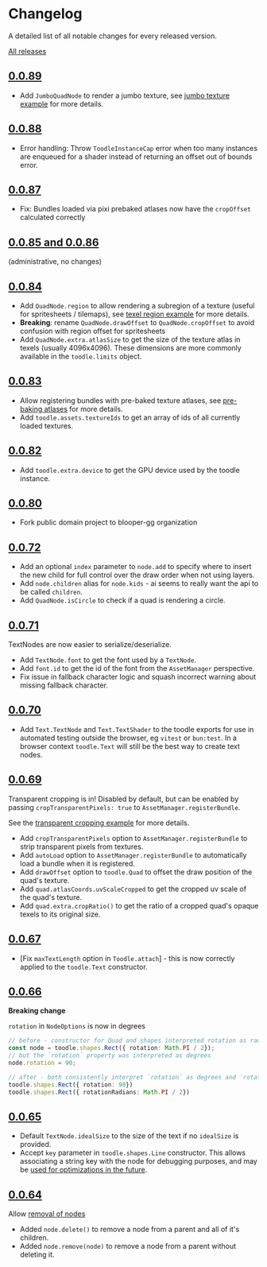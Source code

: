 # Changelog

A detailed list of all notable changes for every released version.

[All releases](https://www.npmjs.com/package/@blooper.gg/toodle)

## [0.0.89](https://github.com/blooper-gg/toodle/releases/tag/0.0.89)

- Add `JumboQuadNode` to render a jumbo texture, see [jumbo texture example](https://toodle.gg/examples/jumbo-texture.html) for more details.

## [0.0.88](https://github.com/blooper-gg/toodle/releases/tag/0.0.88)

- Error handling: Throw `ToodleInstanceCap` error when too many instances are enqueued for a shader instead of returning an offset out of bounds error.

## [0.0.87](https://github.com/blooper-gg/toodle/releases/tag/0.0.87)

- Fix: Bundles loaded via pixi prebaked atlases now have the `cropOffset` calculated correctly

## [0.0.85 and 0.0.86](https://github.com/blooper-gg/toodle/releases/tag/0.0.86)

(administrative, no changes)

## [0.0.84](https://github.com/blooper-gg/toodle/releases/tag/0.0.84)

- Add `QuadNode.region` to allow rendering a subregion of a texture (useful for spritesheets / tilemaps), see [texel region example](https://toodle.gg/examples/sprite-region.html) for more details.
- **Breaking**: rename `QuadNode.drawOffset` to `QuadNode.cropOffset` to avoid confusion with region offset for spritesheets
- Add `QuadNode.extra.atlasSize` to get the size of the texture atlas in texels (usually 4096x4096). These dimensions are more commonly available in the `toodle.limits` object.

## [0.0.83](https://github.com/blooper-gg/toodle/releases/tag/0.0.83)

- Allow registering bundles with pre-baked texture atlases, see [pre-baking atlases](https://toodle.gg/examples/texture-bundles-prebaked.html) for more details.
- Add `toodle.assets.textureIds` to get an array of ids of all currently loaded textures.

## [0.0.82](https://github.com/blooper-gg/toodle/releases/tag/0.0.82)

- Add `toodle.extra.device` to get the GPU device used by the toodle instance.

## [0.0.80](https://github.com/blooper-gg/toodle/releases/tag/0.0.80)

- Fork public domain project to blooper-gg organization

## [0.0.72](https://github.com/blooper-gg/toodle/releases/tag/0.0.72)

- Add an optional `index` parameter to `node.add` to specify where to insert the new child for full control over the draw order when not using layers.
- Add `node.children` alias for `node.kids` - ai seems to really want the api to be called `children`.
- Add `QuadNode.isCircle` to check if a quad is rendering a circle.

## [0.0.71](https://github.com/blooper-gg/toodle/releases/tag/0.0.71)

TextNodes are now easier to serialize/deserialize.

- Add `TextNode.font` to get the font used by a `TextNode`.
- Add `font.id` to get the id of the font from the `AssetManager` perspective.
- Fix issue in fallback character logic and squash incorrect warning about missing fallback character.

## [0.0.70](https://github.com/blooper-gg/toodle/releases/tag/0.0.70)

- Add `Text.TextNode` and `Text.TextShader` to the toodle exports for use in automated testing outside the browser, eg `vitest` or `bun:test`. In a browser context `toodle.Text` will still be the best way to create text nodes.

## [0.0.69](https://github.com/blooper-gg/toodle/releases/tag/0.0.69)

Transparent cropping is in! Disabled by default, but can be enabled by passing `cropTransparentPixels: true` to `AssetManager.registerBundle`.

See the [transparent cropping example](https://toodle.gg/examples/transparent-cropping.html) for more details.

- Add `cropTransparentPixels` option to `AssetManager.registerBundle` to strip transparent pixels from textures.
- Add `autoLoad` option to `AssetManager.registerBundle` to automatically load a bundle when it is registered.
- Add `drawOffset` option to `toodle.Quad` to offset the draw position of the quad's texture.
- Add `quad.atlasCoords.uvScaleCropped` to get the cropped uv scale of the quad's texture.
- Add `quad.extra.cropRatio()` to get the ratio of a cropped quad's opaque texels to its original size.

## [0.0.67](https://github.com/blooper-gg/toodle/releases/tag/0.0.67)

- [Fix `maxTextLength` option in `Toodle.attach`] - this is now correctly applied to the `toodle.Text` constructor.

## [0.0.66](https://github.com/blooper-gg/toodle/releases/tag/0.0.66)

**Breaking change**

`rotation` in `NodeOptions` is now in degrees

```ts
// before - constructor for Quad and shapes interpreted rotation as radians
const node = toodle.shapes.Rect({ rotation: Math.PI / 2});
// but the `rotation` property was interpreted as degrees
node.rotation = 90;

// after - both consistently interpret `rotation` as degrees and `rotationRadians` as radians
toodle.shapes.Rect({ rotation: 90})
toodle.shapes.Rect({ rotationRadians: Math.PI / 2})
```

## [0.0.65](https://github.com/blooper-gg/toodle/releases/tag/0.0.65)

- Default `TextNode.idealSize` to the size of the text if no `idealSize` is provided.
- Accept `key` parameter in `toodle.shapes.Line` constructor. This allows associating a string key with the node for debugging purposes, and may be [used for optimizations in the future](https://github.com/blooper-gg/toodle/issues/82).

## [0.0.64](https://github.com/blooper-gg/toodle/releases/tag/0.0.64)

Allow [removal of nodes](https://toodle.gg/examples/add-and-remove-children.html)

- Added `node.delete()` to remove a node from a parent and all of it's children.
- Added `node.remove(node)` to remove a node from a parent without deleting it.